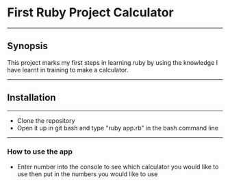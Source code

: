 # First Ruby Project Calculator
------
## Synopsis

This project marks my first steps in learning ruby by using the knowledge I have learnt in training to make a calculator.

------

## Installation
------

- Clone the repository
- Open it up in git bash and type "ruby app.rb" in the bash command line
------
### How to use the app

- Enter number into the console to see which calculator you would like to use then put in the numbers you would like to use
